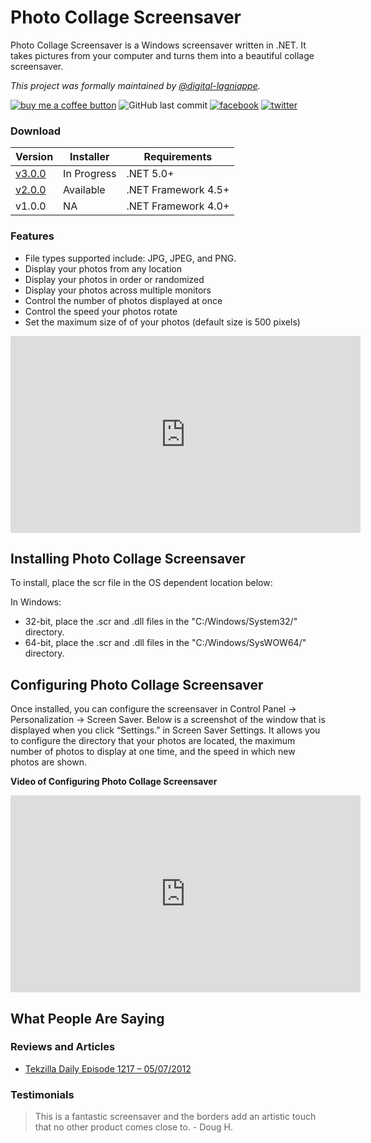 # Photo Collage Screensaver
Photo Collage Screensaver is a Windows screensaver written in .NET. It takes pictures from your computer and turns them into a beautiful collage screensaver.

_This project was formally maintained by [@digital-lagniappe](https://github.com/digital-lagniappe/)._

[![buy me a coffee button](https://img.shields.io/badge/buy%20me%20a%20coffee-donate-yellowgreen)](https://ko-fi.com/jeremyknight) ![GitHub last commit](https://img.shields.io/github/last-commit/jeremyknight-me/photocollage?color=red) [![facebook](https://img.shields.io/badge/social-facebook-blue)](https://www.facebook.com/PhotoCollageScreensaver) [![twitter](https://img.shields.io/badge/social-twitter-blue)](https://twitter.com/jeremyknight_me)

### Download

| Version | Installer | Requirements |
|---|---|---|
| [v3.0.0](https://github.com/jeremyknight-me/photocollage/releases/tag/v3.0.0) | In Progress | .NET 5.0+ |
| [v2.0.0](https://github.com/jeremyknight-me/photocollage/releases/tag/v2.0) | Available | .NET Framework 4.5+ |
| v1.0.0 | NA | .NET Framework 4.0+ |

### Features
* File types supported include: JPG, JPEG, and PNG.
* Display your photos from any location
* Display your photos in order or randomized
* Display your photos across multiple monitors
* Control the number of photos displayed at once
* Control the speed your photos rotate
* Set the maximum size of of your photos (default size is 500 pixels)

<iframe width="560" height="315" src="https://www.youtube.com/embed/AWpOxp9_PDo" frameborder="0" allow="accelerometer; autoplay; clipboard-write; encrypted-media; gyroscope; picture-in-picture" allowfullscreen></iframe>

## Installing Photo Collage Screensaver

To install, place the scr file in the OS dependent location below:

In Windows:
* 32-bit, place the .scr and .dll files in the "C:/Windows/System32/" directory.
* 64-bit, place the .scr and .dll files in the "C:/Windows/SysWOW64/" directory.

## Configuring Photo Collage Screensaver

Once installed, you can configure the screensaver in Control Panel -> Personalization -> Screen Saver. Below is a screenshot of the window that is displayed when you click “Settings.” in Screen Saver Settings. It allows you to configure the directory that your photos are located, the maximum number of photos to display at one time, and the speed in which new photos are shown.

**Video of Configuring Photo Collage Screensaver**

<iframe width="560" height="315" src="https://www.youtube.com/embed/2Sb3hSy9ECE" frameborder="0" allow="accelerometer; autoplay; clipboard-write; encrypted-media; gyroscope; picture-in-picture" allowfullscreen></iframe>

## What People Are Saying 

### Reviews and Articles

* [Tekzilla Daily Episode 1217 – 05/07/2012](http://www.youtube.com/watch?v=Vy1nrIMdtpA)

### Testimonials

> This is a fantastic screensaver and the borders add an artistic touch that no other product comes close to. - Doug H.
